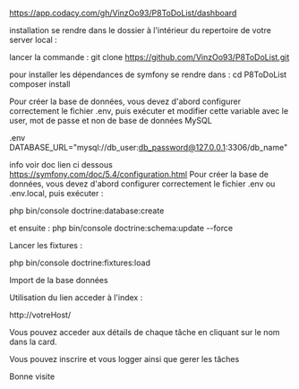 <!-- codacy-status -->
https://app.codacy.com/gh/VinzOo93/P8ToDoList/dashboard
<!-- /codacy-status -->

installation se rendre dans le dossier à l'intérieur du repertoire de votre server local :

 lancer la commande : git clone https://github.com/VinzOo93/P8ToDoList.git

pour installer les dépendances de symfony se rendre dans : cd P8ToDoList composer install

Pour créer la base de données, vous devez d'abord configurer correctement le fichier .env, puis exécuter et modifier cette variable avec le user, mot de passe et non de base de données MySQL

.env DATABASE_URL="mysql://db_user:db_password@127.0.0.1:3306/db_name"

info voir doc lien ci dessous https://symfony.com/doc/5.4/configuration.html Pour créer la base de données, vous devez d'abord configurer correctement le fichier .env ou .env.local, puis exécuter :

php bin/console doctrine:database:create

et ensuite : php bin/console doctrine:schema:update --force

Lancer les fixtures :

php bin/console doctrine:fixtures:load

Import de la base données

Utilisation du lien acceder à l'index :

http://votreHost/

Vous pouvez acceder aux détails de chaque tâche en cliquant sur le nom dans la card.

Vous pouvez inscrire et vous logger ainsi que gerer les tâches

Bonne visite